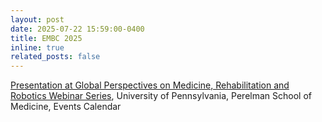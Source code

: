```yaml
---
layout: post
date: 2025-07-22 15:59:00-0400
title: EMBC 2025
inline: true
related_posts: false
---
```


<a href="https://events.med.upenn.edu/globalhealth/event/783404-leveraging-robot-based-haptic-dyads-to-improve">Presentation at Global Perspectives on Medicine, Rehabilitation and Robotics Webinar Series</a>, University of Pennsylvania, Perelman School of Medicine, Events Calendar